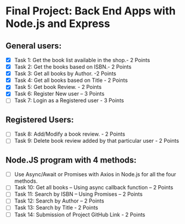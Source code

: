 # Final Project: Back End Apps with Node.js and Express

## General users:
- [x] Task 1: Get the book list available in the shop.- 2 Points
- [x] Task 2: Get the books based on ISBN.- 2 Points
- [x] Task 3: Get all books by Author. -2 Points
- [x] Task 4: Get all books based on Title - 2 Points
- [x] Task 5: Get book Review. - 2 Points
- [x] Task 6: Register New user – 3 Points
- [ ] Task 7: Login as a Registered user - 3 Points

## Registered Users:
- [ ] Task 8: Add/Modify a book review. - 2 Points
- [ ] Task 9: Delete book review added by that particular user - 2 Points

## Node.JS program with 4 methods:
- [ ] Use Async/Await or Promises with Axios in Node.js for all the four methods.
- [ ] Task 10: Get all books – Using async callback function – 2 Points
- [ ] Task 11: Search by ISBN – Using Promises – 2 Points
- [ ] Task 12: Search by Author – 2 Points
- [ ] Task 13: Search by Title - 2 Points
- [ ] Task 14: Submission of Project GitHub Link - 2 Points
